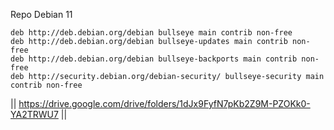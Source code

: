 Repo Debian 11

```
deb http://deb.debian.org/debian bullseye main contrib non-free
deb http://deb.debian.org/debian bullseye-updates main contrib non-free
deb http://deb.debian.org/debian bullseye-backports main contrib non-free
deb http://security.debian.org/debian-security/ bullseye-security main contrib non-free
```



|| https://drive.google.com/drive/folders/1dJx9FyfN7pKb2Z9M-PZOKk0-YA2TRWU7 ||
